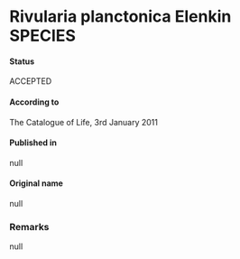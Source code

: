 # Rivularia planctonica Elenkin SPECIES

#### Status
ACCEPTED

#### According to
The Catalogue of Life, 3rd January 2011

#### Published in
null

#### Original name
null

### Remarks
null